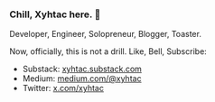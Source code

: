 ### Chill, Xyhtac here. 🦥

Developer, Engineer, Solopreneur, Blogger, Toaster.

Now, officially, this is not a drill. Like, Bell, Subscribe:

* Substack: [xyhtac.substack.com](https://xyhtac.substack.com/)
* Medium: [medium.com/@xyhtac](https://medium.com/@xyhtac)
* Twitter: [x.com/xyhtac](https://x.com/xyhtac)



<!--

-->

